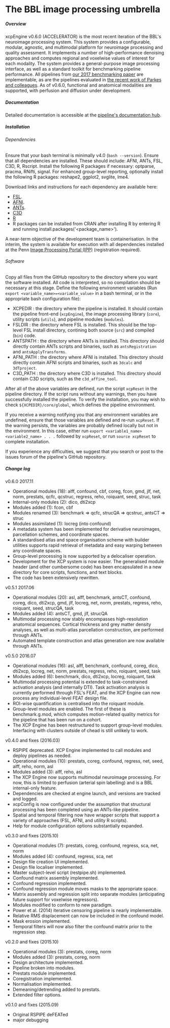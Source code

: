 # The BBL image processing umbrella

##### Overview

xcpEngine v0.6.0 (ACCELERATOR) is the most recent iteration of the BBL's neuroimage processing system. This system provides a configurable, modular, agnostic, and multimodal platform for neuroimage processing and quality assessment. It implements a number of high-performance denoising approaches and computes regional and voxelwise values of interest for each modality. The system provides a general-purpose image processing interface, as well as a standard toolkit for benchmarking pipeline performance. All pipelines from [our 2017 benchmarking paper](https://www.ncbi.nlm.nih.gov/pubmed/28302591) are implementable, as are the pipelines evaluated in [the recent work of Parkes and colleagues](https://www.biorxiv.org/content/early/2017/11/05/156380). As of v0.6.0, functional and anatomical modalities are supported, with perfusion and diffusion under development.

##### Documentation

Detailed documentation is accessible at the [pipeline's documentation hub](http://pipedocs.github.io).

##### Installation

###### Dependencies

Ensure that your bash terminal is minimally v4.0 (`bash --version`). Ensure that all dependencies are installed. These should include: AFNI, ANTs, FSL, C3D, R, Rscript. Install the following R packages if necessary: optparse, pracma, RNifti, signal. For enhanced group-level reporting, optionally install the following R packages: reshape2, ggplot2, svglite, lme4.

Download links and instructions for each dependency are available here:

 * [FSL](http://fsl.fmrib.ox.ac.uk/fsl/fslwiki/FslInstallation).
 * [AFNI](https://afni.nimh.nih.gov/pub/dist/doc/htmldoc/background_install/install_instructs/index.html).
 * [ANTs](http://stnava.github.io/ANTs/).
 * [C3D](http://www.itksnap.org/pmwiki/pmwiki.php?n=Downloads.C3D)
 * [R](https://www.r-project.org/)
 * R packages can be installed from CRAN after installing R by entering R and running install.packages('<package_name>').

A near-term objective of the development team is containerisation. In the interim, the system is available for execution with all dependencies installed at the Penn [Image Processing Portal (IPP)](https://ipp.cbica.upenn.edu/categories/pipelines) (registration required).

###### Software

Copy all files from the GitHub repository to the directory where you want the software installed. All code is interpreted, so no compilation should be necessary at this stage. Define the following environment variables (Run `export <variable_name>=<variable_value>` in a bash terminal, or in the appropriate bash configuration file):

* XCPEDIR : the directory where the pipeline is installed. It should contain the pipeline front-end (`xcpEngine`), the image processing library (`core`), utility scripts (`utils`), and pipeline modules (`modules`).
* FSLDIR : the directory where FSL is installed. This should be the top-level FSL install directory, contining both source (`src`) and compiled (`bin`) code.
* ANTSPATH : the directory where ANTs is installed. This directory should directly contain ANTs scripts and binaries, such as `antsRegistration` and `antsApplyTransforms`.
* AFNI_PATH : the directory where AFNI is installed. This directory should directly contain AFNI scripts and binaries, such as `3dcalc` and `3dTproject`.
* C3D_PATH : the directory where C3D is installed. This directory should contain C3D scripts, such as the `c3d_affine_tool`.

After all of the above variables are defined, run the script `xcpReset` in the pipeline directory. If the script runs without any warnings, then you have successfully installed the pipeline. To verify the installation, you may wish to check `${XCPEDIR}/core/global`, which defines the pipeline environment.

If you receive a warning notifying you that any environment variables are undefined, ensure that those variables are defined and re-run `xcpReset`. If the warning persists, the variables are probably defined locally but not in the environment. In this case, either run `export <variable1_name> <variable2_name> . . .` followed by `xcpReset`, or run `source xcpReset` to complete installation.

If you experience any difficulties, we suggest that you search or post to the issues forum of the pipeline's GitHub repository.

##### Change log
v0.6.0 2017.11
* Operational modules (18): alff, confound, cbf, coreg, fcon, gmd, jlf, net, norm, prestats, qcfc, qcstruc, regress, reho, roiquant, seed, struc, task
* Internal-only modules (2): dico, dti2xcp
* Modules added (1): fcon, cbf
* Modules renamed (3): benchmark => qcfc, strucQA => qcstruc, antsCT => struc
* Modules assimilated (1): locreg (into confound)
* A metadata system has been implemented for derivative neuroimages, parcellation schemes, and coordinate spaces.
* A standardised atlas and space organisation scheme with builder utilities supports rapid retrieval of metadata and easy warping between any coordinate spaces.
* Group-level processing is now supported by a delocaliser operation.
* Development for the XCP system is now easier. The generalised module header (and other cumbersome code) has been encapsulated in a new directory for core scripts, functions, and text blocks.
* The code has been extensively rewritten.

v0.5.1 2017.06
* Operational modules (20): asl, alff, benchmark, antsCT, confound, coreg, dico, dti2xcp, gmd, jlf, locreg, net, norm, prestats, regress, reho, roiquant, seed, strucQA, task
* Modules added (4): antsCT, gmd, jlf, strucQA
* Multimodal processing now stably encompasses high-resolution anatomical sequences. Cortical thickness and grey matter density analyses, as well as multi-atlas parcellation construction, are performed through ANTs.
* Automated template construction and atlas generation are now available through ANTs.

v0.5.0 2016.07
* Operational modules (16): asl, alff, benchmark, confound, coreg, dico, dti2xcp, locreg, net, norm, prestats, regress, reho, roiquant, seed, task
* Modules added (6): benchmark, dico, dti2xcp, locreg, roiquant, task
* Multimodal processing potential is extended to task-constrained activation analysis (and internally DTI). Task activation analysis is currently performed through FSL's FEAT, and the XCP Engine can now process any individual-level FEAT design file.
* ROI-wise quantification is centralised into the roiquant module.
* Group-level modules are enabled. The first of these is benchmark.g.mod, which computes motion-related quality metrics for the pipeline that has been run on a cohort.
* The XCP Engine has been restructured to support group-level modules. Interfacing with clusters outside of chead is still unlikely to work.

v0.4.0 and fixes (2016.03)
* RSPIPE deprecated. XCP Engine implemented to call modules and deploy pipelines as needed.
* Operational modules (10): prestats, coreg, confound, regress, net, seed, alff, reho, norm, asl
* Modules added (3): alff, reho, asl
* The XCP Engine now supports multimodal neuroimage processing. For now, this is limited to perfusion (arterial spin labelling) and is a BBL internal-only feature.
* Dependencies are checked at engine launch, and versions are tracked and logged.
* xcpConfig is now configured under the assumption that structural processing has been completed using an ANTs-like pipeline.
* Spatial and temporal filtering now have wrapper scripts that support a variety of approaches (FSL, AFNI, and utility R scripts).
* Help for module configuration options substantially expanded.

v0.3.0 and fixes (2015.10)
* Operational modules (7): prestats, coreg, confound, regress, sca, net, norm
* Modules added (4): confound, regress, sca, net
* Design file creation UI implemented.
* Design file localiser implemented.
* Master subject-level script (restpipe.sh) implemented.
* Confound matrix assembly implemented.
* Confound regression implemented.
* Confound regression module moves masks to the appropriate space.
* Matrix assembly and regression split into separate modules (anticipating future support for voxelwise regressors).
* Modules modified to conform to new paradigm.
* Power et al. (2014) iterative censoring pipeline is nearly implementable.
* Relative RMS displacement can now be included in the confound model.
* Mask erosion implemented.
* Temporal filters will now also filter the confound matrix prior to the regression step.

v0.2.0 and fixes (2015.10)
* Operational modules (3): prestats, coreg, norm
* Modules added (3): prestats, coreg, norm
* Design architecture implemented.
* Pipeline broken into modules.
* Prestats module implemented.
* Coregistration implemented.
* Normalisation implemented.
* Demeaning/detrending added to prestats.
* Extended filter options.

v0.1.0 and fixes (2015.09)
* Original RSPIPE deFEATed
* major debugging
